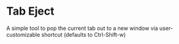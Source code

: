 # Tab Eject

A simple tool to pop the current tab out to a new window via user-customizable shortcut (defaults to Ctrl-Shift-w)
